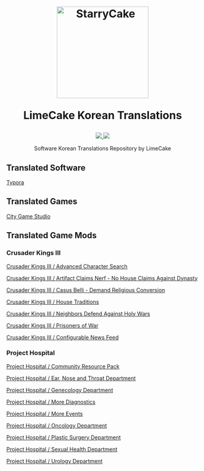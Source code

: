 <h1 align="center">
  <img src="https://avatars0.githubusercontent.com/u/8467374?s=460&u=ea678b20ca38617c9146fdb2e925b52fbbda1e2c&v=4" alt="StarryCake" width="240">
  <br>
  <p>LimeCake Korean Translations</p>
</h1>

<p align="center">
    <a href="#license">
        <img src="https://img.shields.io/github/license/LIMECAKE/SAT-COUNTER?style=flat-square" />
    </a>
    <a href="https://github.com/LIMECAKE/SAT-COUNTER/issues">
        <img src="https://img.shields.io/badge/SUPPORT-LIVE-green?style=flat-square" />
    </a>
</p>

<p align="center">
Software Korean Translations Repository by LimeCake
</p>

## Translated Software

[Typora](https://github.com/typora/Typora-i18n)

## Translated Games

[City Game Studio](https://github.com/binogure-studio/city-game-studio-i18n)

## Translated Game Mods

### Crusader Kings III

[Crusader Kings III / Advanced Character Search](/Crusader%20Kings%20III/Advanced%20Character%20Search)

[Crusader Kings III / Artifact Claims Nerf - No House Claims Against Dynasty](/Crusader%20Kings%20III/Artifact%20Claims%20Nerf%20-%20No%20House%20Claims%20Against%20Dynasty)

[Crusader Kings III / Casus Belli - Demand Religious Conversion](/Crusader%20Kings%20III/Casus%20Belli%20-%20Demand%20Religious%20Conversion)

[Crusader Kings III / House Traditions](/Crusader%20Kings%20III/House%20Traditions)

[Crusader Kings III / Neighbors Defend Against Holy Wars](/Crusader%20Kings%20III/Neighbors%20Defend%20Against%20Holy%20Wars)

[Crusader Kings III / Prisoners of War](/Crusader%20Kings%20III/Prisoners%20of%20War)

[Crusader Kings III / Configurable News Feed](https://github.com/dungeonyak/ck3-configurable-news-feed)

### Project Hospital

[Project Hospital / Community Resource Pack](/Project%20Hospital/Community%20Resource%20Pack)

[Project Hospital / Ear, Nose and Throat Department](/Project%20Hospital/ENT%20Department)

[Project Hospital / Genecology Department](/Project%20Hospital/Genecology%20Department)

[Project Hospital / More Diagnostics](/Project%20Hospital/More%20Diagnostics)

[Project Hospital / More Events](/Project%20Hospital/More%20Events)

[Project Hospital / Oncology Department](/Project%20Hospital/Oncology%20Department)

[Project Hospital / Plastic Surgery Department](/Project%20Hospital/Plastic%20Surgery%20Department)

[Project Hospital / Sexual Health Department](/Project%20Hospital/Sexual%20Health%20Department)

[Project Hospital / Urology Department](/Project%20Hospital/Urology%20Department)